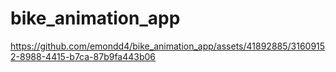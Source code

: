 # bike_animation_app




https://github.com/emondd4/bike_animation_app/assets/41892885/31609152-8988-4415-b7ca-87b9fa443b06


